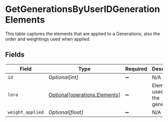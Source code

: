 # GetGenerationsByUserIDGenerationElements

This table captures the elements that are applied to a Generations, also the order and weightings used when applied.


## Fields

| Field                                                                | Type                                                                 | Required                                                             | Description                                                          |
| -------------------------------------------------------------------- | -------------------------------------------------------------------- | -------------------------------------------------------------------- | -------------------------------------------------------------------- |
| `id`                                                                 | *Optional[int]*                                                      | :heavy_minus_sign:                                                   | N/A                                                                  |
| `lora`                                                               | [Optional[operations.Elements]](../../models/operations/elements.md) | :heavy_minus_sign:                                                   | Element used for the generation.                                     |
| `weight_applied`                                                     | *Optional[float]*                                                    | :heavy_minus_sign:                                                   | N/A                                                                  |